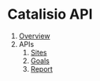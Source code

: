 # Catalisio API

1. [Overview](https://github.com/catalisio/api/blob/master/overview.md)
2. APIs
    1. [Sites](https://github.com/catalisio/api/blob/master/sites.md)
    2. [Goals](https://github.com/catalisio/api/blob/master/goals.md)
    3. [Report](https://github.com/catalisio/api/blob/master/report.md)
